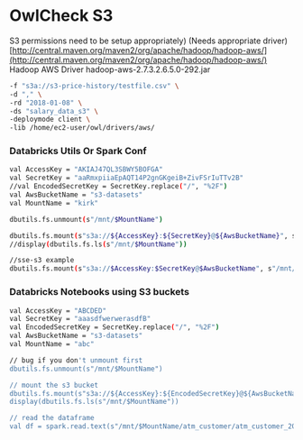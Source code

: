 # OwlCheck S3

S3 permissions need to be setup appropriately\) \(Needs appropriate driver\) [http://central.maven.org/maven2/org/apache/hadoop/hadoop-aws/](http://central.maven.org/maven2/org/apache/hadoop/hadoop-aws/) Hadoop AWS Driver hadoop-aws-2.7.3.2.6.5.0-292.jar

```bash
-f "s3a://s3-price-history/testfile.csv" \
-d "," \
-rd "2018-01-08" \
-ds "salary_data_s3" \
-deploymode client \
-lib /home/ec2-user/owl/drivers/aws/
```

### Databricks Utils Or Spark Conf

```bash
val AccessKey = "AKIAJ47QL3SBWY5BOFGA"
val SecretKey = "aaRmxpiiaEpAQT14P2gnGKgeiB+ZivFSrIuTTv2B"
//val EncodedSecretKey = SecretKey.replace("/", "%2F")
val AwsBucketName = "s3-datasets"
val MountName = "kirk"

dbutils.fs.unmount(s"/mnt/$MountName")

dbutils.fs.mount(s"s3a://${AccessKey}:${SecretKey}@${AwsBucketName}", s"/mnt/$MountName")
//display(dbutils.fs.ls(s"/mnt/$MountName"))

//sse-s3 example
dbutils.fs.mount(s"s3a://$AccessKey:$SecretKey@$AwsBucketName", s"/mnt/$MountName", "sse-s3")
```

### Databricks Notebooks using S3 buckets

```bash
val AccessKey = "ABCDED"
val SecretKey = "aaasdfwerwerasdfB"
val EncodedSecretKey = SecretKey.replace("/", "%2F")
val AwsBucketName = "s3-datasets"
val MountName = "abc"

// bug if you don't unmount first
dbutils.fs.unmount(s"/mnt/$MountName")

// mount the s3 bucket
dbutils.fs.mount(s"s3a://${AccessKey}:${EncodedSecretKey}@${AwsBucketName}", s"/mnt/$MountName")
display(dbutils.fs.ls(s"/mnt/$MountName"))

// read the dataframe
val df = spark.read.text(s"/mnt/$MountName/atm_customer/atm_customer_2019_01_28.csv")
```

